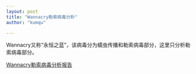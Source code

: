 ```yaml
---
layout: post
title: "Wannacry勒索病毒分析"
author: "kumqu"

---
```

Wannacry又称“永恒之蓝”，该病毒分为蠕虫传播和勒索病毒部分，这里只分析勒索病毒部分。

[Wannacry勒索病毒分析报告](https://github.com/kumqu/kumqu.github.io/raw/master/assets/2019-11-14/Wannacry%E5%8B%92%E7%B4%A2%E7%97%85%E6%AF%92%E5%88%86%E6%9E%90.docx)

